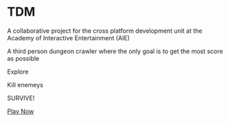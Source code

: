 # TDM
A collaborative project for the cross platform development unit at the Academy of Interactive Entertainment (AIE)

A third person dungeon crawler where the only goal is to get the most score as possible

Explore

Kill enemeys

SURVIVE!

[Play Now](https://github.com/Ryan-Seegmiller/TDM/archive/refs/heads/main.zip)
